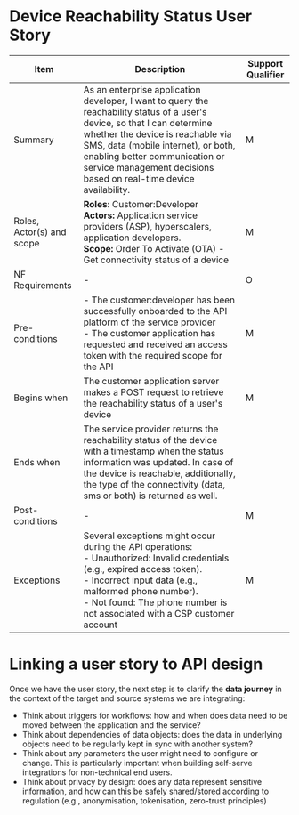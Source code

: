 # Device Reachability Status User Story

| Item                      | Description | Support Qualifier |
|---------------------------|-------------|-------------------|
| Summary                   |      As an enterprise application developer, I want to query the reachability status of a user's device, so that I can determine whether the device is reachable via SMS, data (mobile internet), or both, enabling better communication or service management decisions based on real-time device availability.       | M                 |
| Roles, Actor(s) and scope |    **Roles:** Customer:Developer<br>**Actors:** Application service providers (ASP), hyperscalers, application developers.<br>**Scope:** Order To Activate (OTA) - Get connectivity status of a device         | M                 |
| NF Requirements           |       -      | O                 |
| Pre-conditions            |      - The customer:developer has been successfully onboarded to the API platform of the service provider  <br>- The customer application has requested and received an access token with the required scope for the API        | M                 |
| Begins when               |      The customer application server makes a POST request to retrieve the reachability status of a user's device       | M                 |
| Ends when                 |      The service provider returns the reachability status of the device with a timestamp when the status information was updated. In case of the device is reachable, additionally, the type of the connectivity (data, sms or both) is returned as well.         |                  |
| Post-conditions           |       -      | M                 |
| Exceptions                |      Several exceptions might occur during the API operations:<br>- Unauthorized: Invalid credentials (e.g., expired access token).<br>- Incorrect input data (e.g., malformed phone number). <br>- Not found: The phone number is not associated with a CSP customer account      | M                 | 

# Linking a user story to API design

Once we have the user story, the next step is to clarify the **data journey** in the context of the target and source systems we are integrating:
- Think about triggers for workflows: how and when does data need to be moved between the application and the service?
- Think about dependencies of data objects: does the data in underlying objects need to be regularly kept in sync with another system?
- Think about any parameters the user might need to configure or change. This is particularly important when building self-serve integrations for non-technical end users.
- Think about privacy by design: does any data represent sensitive information, and how can this be safely shared/stored according to regulation (e.g., anonymisation, tokenisation, zero-trust principles)
